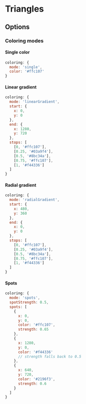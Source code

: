 # Triangles

## Options

### Coloring modes

#### Single color

```js
coloring: {
  mode: 'single',
  color: '#ffc107'
}
```


#### Linear gradient

```js
coloring: {
  mode: 'linearGradient',
  start: {
    x: 0,
    y: 0
  },
  end: {
    x: 1280,
    y: 720
  },
  stops: [
    [0, '#ffc107'],
    [0.25, '#03a9f4'],
    [0.5, '#8bc34a'],
    [0.75, '#ffc107'],
    [1, '#f44336']
  ]
}
```


#### Radial gradient

```js
coloring: {
  mode: 'radialGradient',
  start: {
    x: 480,
    y: 360
  },
  end: {
    x: 0,
    y: 0
  },
  stops: [
    [0, '#ffc107'],
    [0.25, '#03a9f4'],
    [0.5, '#8bc34a'],
    [0.75, '#ffc107'],
    [1, '#f44336']
  ]
}
```


#### Spots

```js
coloring: {
  mode: 'spots',
  spotStrength: 0.5,
  spots: [
    {
      x: 0,
      y: 0,
      color: '#ffc107',
      strength: 0.65
    },
    {
      x: 1280,
      y: 0,
      color: '#f44336'
      // strength falls back to 0.5
    },
    {
      x: 640,
      y: 720,
      color: '#2196f3',
      strength: 0.6
    }
  ]
}
```
